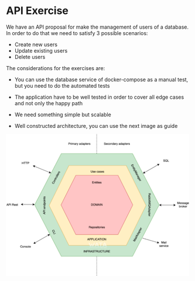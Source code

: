 # API Exercise

We have an API proposal for make the management of users of a database. In order 
to do that we need to satisfy 3 possible scenarios:

- Create new users
- Update existing users
- Delete users

The considerations for the exercises are:
- You can use the database service of docker-compose as a manual test,
but you need to do the automated tests 

- The application have to be well tested in order to cover all
edge cases and not only the happy path

- We need something simple but scalable

- Well constructed architecture, you can use the next image as guide

<img src="docs/clean_architecture.png" alt="drawing" width="500"/>
